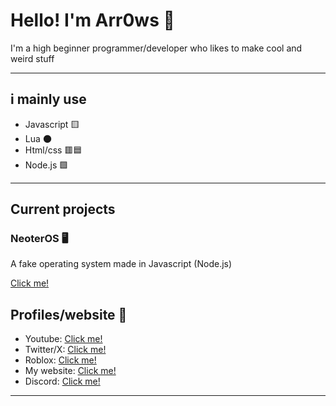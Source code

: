 # Hello! I'm Arr0ws 👋

I'm a high beginner programmer/developer who likes to make cool and weird stuff

---

## i mainly use

- Javascript 🟨
- Lua 🌑
- Html/css 🟥🟦
- Node.js 🟩

---

## Current projects

### NeoterOS 🖥️

A fake operating system made in Javascript (Node.js)

[Click me!](https://github.com/Arr0ws/NeoterOS)



## Profiles/website 👤

- Youtube: [Click me!](https://www.youtube.com/@RealArr0ws5654)
- Twitter/X: [Click me!](https://x.com/rblx_blast18199)
- Roblox: [Click me!](https://www.roblox.com/users/1863750389/profile)
- My website: [Click me!](https://arr0ws.github.io/TotallyAwesome-Website/)
- Discord: [Click me!](https://discord.com/users/1211561846000324740)

---
